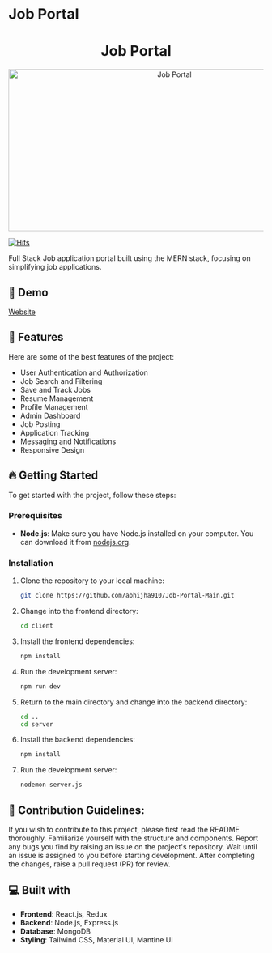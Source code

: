 # Job Portal

<h1 align="center" id="title">Job Portal</h1>

<p align="center">
  <img src="https://socialify.git.ci/abhijha910/Job-Portal-Main/image?forks=1&issues=1&language=1&name=1&owner=1&pulls=1&stargazers=1&theme=Dark" alt="Job Portal" width="640" height="320" />
</p>

[![Hits](https://hits.sh/github.com/abhijha910/Job-Portal-Main.svg?color=116acc)](https://hits.sh/github.com/abhijha910/Job-Portal-Main/)

<p id="description">Full Stack Job application portal built using the MERN stack, focusing on simplifying job applications.</p>

<h2>🚀 Demo</h2>

[Website](https://joblane.vercel.app/)<br />

<h2>🧐 Features</h2>

Here are some of the best features of the project:

* User Authentication and Authorization
* Job Search and Filtering
* Save and Track Jobs
* Resume Management
* Profile Management
* Admin Dashboard
* Job Posting
* Application Tracking
* Messaging and Notifications
* Responsive Design

<h2>🔥 Getting Started</h2>

To get started with the project, follow these steps:

### Prerequisites

- **Node.js**: Make sure you have Node.js installed on your computer. You can download it from [nodejs.org](https://nodejs.org).

### Installation

1. Clone the repository to your local machine:
    ```bash
    git clone https://github.com/abhijha910/Job-Portal-Main.git
    ```

2. Change into the frontend directory:
    ```bash
    cd client
    ```

3. Install the frontend dependencies:
    ```bash
    npm install
    ```

4. Run the development server:
    ```bash
    npm run dev
    ```

5. Return to the main directory and change into the backend directory:
    ```bash
    cd ..
    cd server
    ```

6. Install the backend dependencies:
    ```bash
    npm install
    ```

7. Run the development server:
    ```bash
    nodemon server.js
    ```

<h2>🍰 Contribution Guidelines:</h2>

If you wish to contribute to this project, please first read the README thoroughly. Familiarize yourself with the structure and components. Report any bugs you find by raising an issue on the project's repository. Wait until an issue is assigned to you before starting development. After completing the changes, raise a pull request (PR) for review.

<h2>💻 Built with</h2>

- **Frontend**: React.js, Redux
- **Backend**: Node.js, Express.js
- **Database**: MongoDB
- **Styling**: Tailwind CSS, Material UI, Mantine UI
